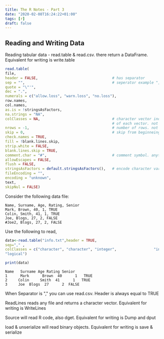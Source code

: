 ```yaml
---
title: The R Notes - Part 3
date: "2020-02-08T16:24:22+01:00"
tags: [r]
draft: false
---
```


## Reading and Writing Data

Reading tabular data - read.table & read.csv. there return a DataFrame. Equivalent for writing is write.table

```R
read.table(
file, 
header = FALSE,                                  # has separator
sep = "",                                        # seperator example ","default is space
quote = "\"'",
dec = ".", 
numerals = c("allow.loss", "warn.loss", "no.loss"),
row.names, 
col.names, 
as.is = !stringsAsFactors,
na.strings = "NA", 
colClasses = NA,                                 # character vector indicating the class
                                                 # of each vector. not required
nrows = -1,                                      # number of rows. not required
skip = 0,                                        # skip from beginneing
check.names = TRUE, 
fill = !blank.lines.skip,
strip.white = FALSE, 
blank.lines.skip = TRUE,
comment.char = "#",                              # comment symbol. anything to the right is                                                   ignored
allowEscapes = FALSE, 
flush = FALSE,
stringsAsFactors = default.stringsAsFactors(),   # encode character variables as factors
fileEncoding = "", 
encoding = "unknown", 
text, 
skipNul = FALSE)
```

Consider the following data file:

```
Name, Surname, Age, Rating, Senior
Mark, Brown, 40, 1, TRUE
Colin, Smith, 41, 1, TRUE
Joe, Blogs, 27, 2, FALSE
#Joe2, Blogs, 27, 2, FALSE
```

Use the following to read, 

```R
data<-read.table("info.txt",header = TRUE, 
sep="," , 
colClasses = c("character", "character", "integer",                 "integer", 
"logical")

print(data)
```

```
Name   Surname Age Rating Senior
1      Mark      Brown  40      1   TRUE
2     Colin     Smith  41      1   TRUE
3     Joe  Blogs  27      2  FALSE
```

When Separator is "," you can use read.csv. Header is always equal to TRUE

ReadLines reads any file and returns a character vector. Equivalent for writing is WriteLines 

Source will read R code, also dget. Equivalent for writing is Dump and dput

load & unserialize will read binary objects. Equivalent for writing is save & serialize
